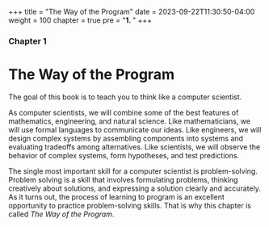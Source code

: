 +++
title = "The Way of the Program"
date = 2023-09-22T11:30:50-04:00
weight = 100
chapter = true
pre = "<b>1. </b>"
+++

### Chapter 1

# The Way of the Program

The goal of this book is to teach you to think like a computer scientist.

As computer scientists, we will combine some of the best features of
mathematics, engineering, and natural science. Like mathematicians, we
will use formal languages to communicate our ideas. Like engineers, we
will design complex systems by assembling components into systems and
evaluating tradeoffs among alternatives.  Like scientists, we will
observe the behavior of complex systems, form hypotheses, and test
predictions.

The single most important skill for a computer scientist is problem-solving. 
Problem solving is a skill that involves formulating problems, thinking
creatively about solutions, and expressing a solution clearly and accurately. As
it turns out, the process of learning to program is an excellent opportunity to
practice problem-solving skills. That is why this chapter is called *The Way of the Program*.
